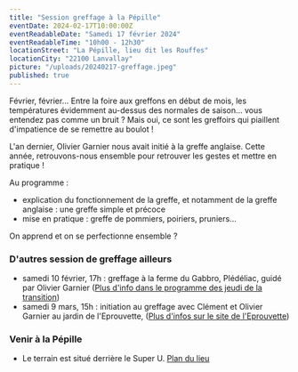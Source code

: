 ```yaml
---
title: "Session greffage à la Pépille"
eventDate: 2024-02-17T10:00:00Z
eventReadableDate: "Samedi 17 février 2024"
eventReadableTime: "10h00 - 12h30"
locationStreet: "La Pépille, lieu dit les Rouffes"
locationCity: "22100 Lanvallay"
picture: "/uploads/20240217-greffage.jpeg"
published: true
---
```


Février, février... Entre la foire aux greffons en début de mois,  les températures évidemment au-dessus des normales de saison... vous entendez pas comme un bruit ? Mais oui, ce sont les greffoirs qui piaillent d'impatience de se remettre au boulot !

<!--more-->

L'an dernier, Olivier Garnier nous avait initié à la greffe anglaise. Cette année, retrouvons-nous ensemble pour retrouver les gestes et mettre en pratique ! 

Au programme : 

- explication du fonctionnement de la greffe, et notamment de la greffe anglaise : une greffe simple et précoce
- mise en pratique : greffe de pommiers, poiriers, pruniers...

On apprend et on se perfectionne ensemble ?

### D'autres session de greffage ailleurs

- samedi 10 février, 17h : greffage à la ferme du Gabbro, Plédéliac, guidé par Olivier Garnier ([Plus d'info dans le programme des jeudi de la transition](https://padlet.com/lesjeudisdelatransition/les-jeudis-de-la-transition-xshgddzx9a0by1gr/wish/2854667199))
- samedi 9 mars, 15h : initiation au greffage avec Clément et Olivier Garnier au jardin de l'Eprouvette, ([Plus d'infos sur le site de l'Eprouvette](https://leprouvette.com/index.php/2023/12/13/sam-9-mars-14h30-17h-atelier-greffe-de-fruitiers-au-jardin-partage/))

### Venir à la Pépille

- Le terrain est situé derrière le Super U. [Plan du lieu](https://www.openstreetmap.org/#map=17/48.44885/-2.01522&layers=N)
